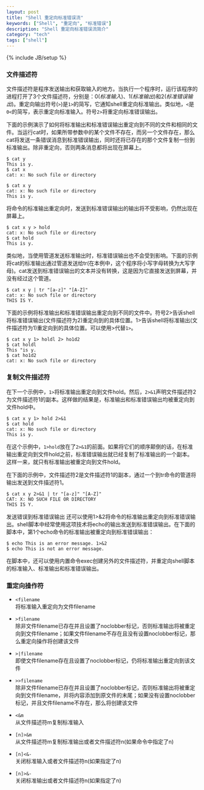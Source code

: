 ```yaml
---
layout: post
title: "Shell 重定向标准错误流"
keywords: ["Shell", "重定向", "标准错误"]
description: "Shell 重定向标准错误流简介"
category: "tech"
tags: ["shell"]
---
```

{% include JB/setup %}

### 文件描述符

文件描述符是程序发送输出和获取输入的地方。当执行一个程序时，运行该程序的进程打开了3个文件描述符，分别是：0(_标准输入_)、1(_标准输出_)和2(_标准错误输出_)。重定向输出符号(`>`)是`1>`的简写，它通知shell重定向标准输出。类似地，`<`是`0<`的简写，表示重定向标准输入。符号`2>`将重定向标准错误输出。

下面的示例演示了如何将标准输出和标准错误输出重定向到不同的文件和相同的文件。当运行cat时，如果所带参数中的某个文件不存在，而另一个文件存在，那么cat将发送一条错误消息到标准错误输出，同时还将已存在的那个文件复制一份到标准输出。除非重定向，否则两条消息都将出现在屏幕上。

    $ cat y
	This is y.
	$ cat x
	cat: x: No such file or directory

	$ cat x y
	cat: x: No such file or directory
	This is y.

将命令的标准输出重定向时，发送到标准错误输出的输出将不受影响，仍然出现在屏幕上。

    $ cat x y > hold
	cat: x: No such file or directory
	$ cat hold
	This is y.

类似地，当使用管道发送标准输出时，标准错误输出也不会受到影响。下面的示例将cat的标准输出通过管道发送给tr(在本例中，这个程序将小写字母转换为大写字母)。cat发送到标准错误输出的文本并没有转换，这是因为它直接发送到屏幕，并没有经过这个管道。

    $ cat x y | tr "[a-z]" "[A-Z]"
	cat: x: No such file or directory
	THIS IS Y.

下面的示例将标准输出和标准错误输出重定向到不同的文件中。符号2>告诉shell将标准错误输出(文件描述符为2)重定向到的具体位置。1>告诉shell将标准输出(文件描述符为1)重定向到的具体位置。可以使用>代替`1>`。

    $ cat x y 1> holdl 2> ho1d2
	$ cat holdl
	This "is y.
	$ cat ho1d2
	cat: x: No such file or directory

### 复制文件描述符

在下一个示例中，`1>`将标准输出重定向到文件hold。然后，`2>&1`声明文件描述符2为文件描述符1的副本。这样做的结果是，标准输出和标准错误输出均被重定向到文件hold中。

    $ cat x y 1> hold 2>&1
	$ cat hold
	cat: x: No such file or directory
	This is y.

在这个示例中，`1>hold`放在了`2>&1`的前面。如果将它们的顺序颠倒的话，在标准输出重定向到文件hold之前，标准错误输出就已经复制了标准输出的一个副本。这样一来，就只有标准输出被重定向到文件hold。

在下面的示例中，文件描述符2是文件描述符1的副本，通过一个到tr命令的管道将输出发送到文件描述符1。

    $ cat x y 2>&1 | tr "[a-z]" "[A-Z]"
	CAT: X: NO SUCH FILE OR DIRECTORY
	THIS IS Y.

发送错误到标准错误输出  还可以使用1>&2将命令的标准输出重定向到标准错误输出。shell脚本中经常使用这项技术将echo的输出发送到标准错误输出。在下面的脚本中，第1个echo命令的标准输出被重定向到标准错误输出：

	$ echo This is an error message. 1>&2
	$ echo This is not an error message.

在脚本中，还可以使用内置命令exec创建另外的文件描述符，并重定向shell脚本的标准输入、标准输出和标准错误输出。

### 重定向操作符

* `<filename`   
将标准输入重定向为文件filename

* `>filename`   
除非文件filename已存在并且设置了noclobber标记，否则标准输出将被重定向到文件filename；如果文件filename不存在且没有设置noclobber标记，那么重定向操作将创建该文件

* `>|filename`   
即使文件filename存在且设置了noclobber标记，仍将标准输出重定向到该文件

* `>>filename`   
除非文件filename已存在并且设置了noclobber标记，否则标准输出将被重定向到文件filename，并将内容添加到原文件的末尾；如果没有设置noclobber标记，并且文件filename不存在，那么将创建该文件

* `<&m`   
从文件描述符m复制标准输入

* `[n]>&m`   
从文件描述符m复制标准输出或者文件描述符n(如果命令中指定了n)

* `[n]<&-`   
关闭标准输入或者文件描述符n(如果指定了n)

* `[n]>&-`   
关闭标准输出或者文件描述符n(如果指定了n)
